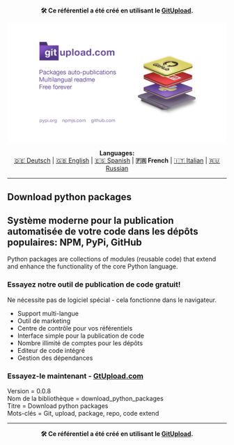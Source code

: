 <p align="center"><b>🛠️ Ce référentiel a été créé en utilisant le <a href="https://gitupload.com">GitUpload</a>.</b></p>
<p align="center"><a href="https://gitupload.com"><img src="https://github.com/markolofsen/download_python_packages//blob/master/.banners/banner_fr.jpg?raw=1" /></a></p>
<p align="center"><b>Languages:</b><br /><a href="https://github.com/markolofsen/download_python_packages/blob/master/README_de.md">🇩🇪 Deutsch</a> | <a href="https://github.com/markolofsen/download_python_packages/blob/master/README.md">🇬🇧 English</a> | <a href="https://github.com/markolofsen/download_python_packages/blob/master/README_es.md">🇪🇸 Spanish</a> | <b>🇫🇷 French</b> | <a href="https://github.com/markolofsen/download_python_packages/blob/master/README_it.md">🇮🇹 Italian</a> | <a href="https://github.com/markolofsen/download_python_packages/blob/master/README_ru.md">🇷🇺 Russian</a></p>

---

## Download python packages
## Système moderne pour la publication automatisée de votre code dans les dépôts populaires: NPM, PyPi, GitHub

Python packages are collections of modules (reusable code) that extend and enhance the functionality of the core Python language.

### Essayez notre outil de publication de code gratuit!

Ne nécessite pas de logiciel spécial - cela fonctionne dans le navigateur.

* Support multi-langue
* Outil de marketing
* Centre de contrôle pour vos référentiels
* Interface simple pour la publication de code
* Nombre illimité de comptes pour les dépôts
* Editeur de code intégré
* Gestion des dépendances

### Essayez-le maintenant - <a href="https://gitupload.com">GtUpload.com</a>

Version = 0.0.8 <br />
Nom de la bibliothèque = download_python_packages <br />
Titre = Download python packages <br />
Mots-clés = Git,  upload,  package,  repo, code extend <br />

---

<p align="center"><b>🛠️ Ce référentiel a été créé en utilisant le <a href="https://gitupload.com">GitUpload</a>.</b></p>